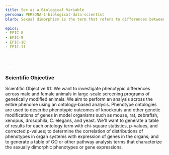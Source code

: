 ```yaml
---
title: Sex as a Biological Variable
persona: PERSONA-1-biological-data-scientist
blurb: Sexual dimorphism is the term that refers to differences between males and females of the same species. In medicine, we study sex and gender medicine with the goal of understanding fundamental differences of biology and behaviour between women and men in order to improve health care for both sexes by tailoring diagnostic, screening, and treatment strategies for men and women. Our specific hypothesis in the pilot phase of the NIH Data Commons project is that we can use the model organism data resources in the Alliance of Genomic Resources and the tissue-based gene expression data in the Genotype-Tissue Expression (GTEx) project to understand some aspects of the differences between male and female biology at genome scale. An additional hypothesis is that we can use this information to inform our analysis of male and female participants in the TOPMed project. The following two example projects will exemplify the approach taken to model organism and GTEx data.

epics:
- EPIC-8
- EPIC-9
- EPIC-10
- EPIC-11



---
```


### Scientific Objective 

Scientific Objective #1: We want to investigate phenotypic differences across male and female animals in large-scale screening programs of genetically modified animals. We aim to perform an analysis across the entire phenome using an ontology-based analysis. Phenotype ontologies are used to describe phenotypic outcomes of knockouts and other genetic modifications of genes in model organisms such as mouse, rat, zebrafish, xenopus, drosophila, C. elegans, and yeast. We'll want to generate a table of results for each ontology term with chi-square statistics, p-values, and corrected p-values; to determine the correlation of distributions of phenotypes in organ systems with expression of genes in the organs; and to generate a table of GO or other pathway analysis terms that characterize the sexually dimorphic phenotypes or gene expressions.
